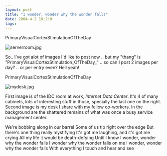 ```yaml
---
layout: post
title: "I wonder, wonder why the wonder falls"
date: 2004-4-2 18:2:0
tags: 
---
```


PrimaryVisualCortexStimulationOfTheDay



![serverroom.jpg][1]






So.. I've got alot of images I'd like to post now .. but my "thang" is "PrimaryVisualCortexStimulation_OfTheDay_" .. so can I post 2 images per day? .. or per entry even? Hell yeah!



PrimaryVisualCortexStimulationOfTheDay



![mydesk.jpg][2]






First image is of the IDC room at work, _Internet Data Center_. It's 4 of many cabinets, lots of interesting stuff in those, specially the last one on the right. Second image is my desk I share with my fellow co-workers. In the background are the shattered remains of what was once a busy service management center.

We're bobbing along in our barrel
Some of us tip right over the edge
But there's one thing really mystifying
It's got me laughing, and it's got me crying
All my life it would be death-defying
Until I know
I wonder, wonder why the wonder falls
I wonder why the wonder falls on me
I wonder, wonder why the wonder falls
With everything I touch and hear and see

   [1]: http://3.bp.blogspot.com/-yNgYldVTPpA/Tn0P9ucgaVI/AAAAAAAAAMo/DJuSB_mS2tk/s320/serverroom.jpg
   [2]: http://2.bp.blogspot.com/-b70ybe2S0co/Tn0P6_IVwbI/AAAAAAAAALo/YeLiXZUu7vk/s320/mydesk.jpg
